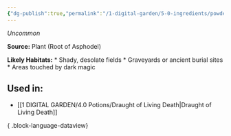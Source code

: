 ```yaml
---
{"dg-publish":true,"permalink":"/1-digital-garden/5-0-ingredients/powdered-root-of-asphodel/","tags":["ingredient","uncommon"]}
---
```


*Uncommon*

**Source:** Plant (Root of Asphodel)

**Likely Habitats:** * Shady, desolate fields * Graveyards or ancient burial sites * Areas touched by dark magic

## Used in:

- [[1 DIGITAL GARDEN/4.0 Potions/Draught of Living Death\|Draught of Living Death]]

{ .block-language-dataview}

